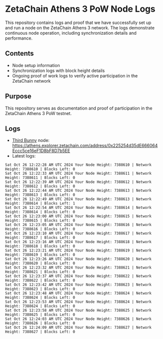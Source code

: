 # ZetaChain Athens 3 PoW Node Logs
This repository contains logs and proof that we have successfully set up and run a node on the ZetaChain Athens 3 network. The logs demonstrate continuous node operation, including synchronization details and performance.

## Contents
- Node setup information
- Synchronization logs with block height details
- Ongoing proof of work logs to verify active participation in the ZetaChain network

## Purpose
This repository serves as documentation and proof of participation in the ZetaChain Athens 3 PoW testnet.

## Logs

- [Third Bunny](https://thirdbunny.xyz/) node: https://athens.explorer.zetachain.com/address/0x225254d35dE666064Eccc5ce16eF1D8bF8D7b5EE
- Latest logs:
```
Sat Oct 26 12:22:28 AM UTC 2024 Your Node Height: 7388610 | Network Height: 7388610 | Blocks Left: 0
Sat Oct 26 12:22:33 AM UTC 2024 Your Node Height: 7388611 | Network Height: 7388611 | Blocks Left: 0
Sat Oct 26 12:22:39 AM UTC 2024 Your Node Height: 7388612 | Network Height: 7388612 | Blocks Left: 0
Sat Oct 26 12:22:44 AM UTC 2024 Your Node Height: 7388613 | Network Height: 7388613 | Blocks Left: 0
Sat Oct 26 12:22:49 AM UTC 2024 Your Node Height: 7388613 | Network Height: 7388614 | Blocks Left: 1
Sat Oct 26 12:22:54 AM UTC 2024 Your Node Height: 7388614 | Network Height: 7388614 | Blocks Left: 0
Sat Oct 26 12:23:00 AM UTC 2024 Your Node Height: 7388615 | Network Height: 7388615 | Blocks Left: 0
Sat Oct 26 12:23:05 AM UTC 2024 Your Node Height: 7388616 | Network Height: 7388616 | Blocks Left: 0
Sat Oct 26 12:23:10 AM UTC 2024 Your Node Height: 7388617 | Network Height: 7388617 | Blocks Left: 0
Sat Oct 26 12:23:16 AM UTC 2024 Your Node Height: 7388618 | Network Height: 7388618 | Blocks Left: 0
Sat Oct 26 12:23:21 AM UTC 2024 Your Node Height: 7388619 | Network Height: 7388619 | Blocks Left: 0
Sat Oct 26 12:23:26 AM UTC 2024 Your Node Height: 7388620 | Network Height: 7388620 | Blocks Left: 0
Sat Oct 26 12:23:32 AM UTC 2024 Your Node Height: 7388621 | Network Height: 7388621 | Blocks Left: 0
Sat Oct 26 12:23:37 AM UTC 2024 Your Node Height: 7388622 | Network Height: 7388622 | Blocks Left: 0
Sat Oct 26 12:23:42 AM UTC 2024 Your Node Height: 7388623 | Network Height: 7388623 | Blocks Left: 0
Sat Oct 26 12:23:48 AM UTC 2024 Your Node Height: 7388624 | Network Height: 7388624 | Blocks Left: 0
Sat Oct 26 12:23:53 AM UTC 2024 Your Node Height: 7388624 | Network Height: 7388624 | Blocks Left: 0
Sat Oct 26 12:23:58 AM UTC 2024 Your Node Height: 7388625 | Network Height: 7388625 | Blocks Left: 0
Sat Oct 26 12:24:03 AM UTC 2024 Your Node Height: 7388626 | Network Height: 7388626 | Blocks Left: 0
Sat Oct 26 12:24:09 AM UTC 2024 Your Node Height: 7388627 | Network Height: 7388627 | Blocks Left: 0
```
